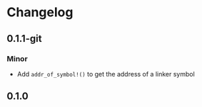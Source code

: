 # Changelog

## 0.1.1-git

### Minor

- Add `addr_of_symbol!()` to get the address of a linker symbol

## 0.1.0

<!-- Increment to skip CHANGELOG.md test: 0 -->
